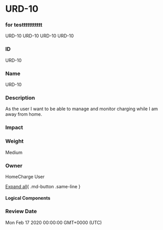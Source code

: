 

# URD-10
### for testtttttttttt
URD-10
URD-10
URD-10
URD-10

### ID

URD-10

### Name

URD-10

### Description

As the user I want to be able to manage and monitor charging while I am away from home.

### Impact



### Weight

Medium

### Owner

HomeCharge User

[Expand all](#){ .md-button .same-line }

#### Logical Components


    



### Review Date

Mon Feb 17 2020 00:00:00 GMT+0000 (UTC)


